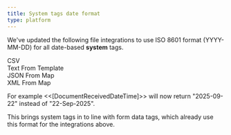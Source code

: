 ```yaml
---
title: System tags date format
type: platform
---
```


We've updated the following file integrations to use ISO 8601 format (YYYY-MM-DD) for all date-based **system** tags.

CSV  
Text From Template  
JSON From Map  
XML From Map  

For example &lt;&lt;[DocumentReceivedDateTime]&gt;&gt; will now return "2025-09-22" instead of "22-Sep-2025".

This brings system tags in to line with form data tags, which already use this format for the integrations above.
